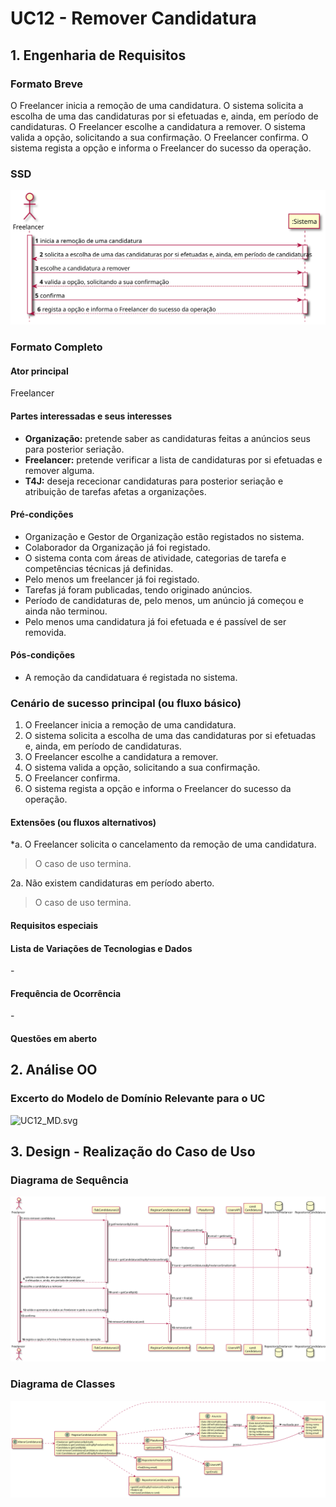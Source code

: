 # UC12 - Remover Candidatura


## 1. Engenharia de Requisitos

### Formato Breve

O Freelancer inicia a remoção de uma candidatura. O sistema solicita a escolha de uma das candidaturas por si efetuadas e, ainda, em período de candidaturas. O Freelancer escolhe a candidatura a remover. O sistema valida a opção, solicitando a sua confirmação. O Freelancer confirma. O sistema regista a opção e informa o Freelancer do sucesso da operação.

### SSD
![UC12_SSD.svg](UC12_SSD.svg)


### Formato Completo

#### Ator principal

Freelancer

#### Partes interessadas e seus interesses
* **Organização:** pretende saber as candidaturas feitas a anúncios seus para posterior seriação.
* **Freelancer:** pretende verificar a lista de candidaturas por si efetuadas e remover alguma.
* **T4J:** deseja rececionar candidaturas para posterior seriação e atribuição de tarefas afetas a organizações.

#### Pré-condições
* Organização e Gestor de Organização estão registados no sistema.
* Colaborador da Organização já foi registado.
* O sistema conta com áreas de atividade, categorias de tarefa e competências técnicas já definidas.
* Pelo menos um freelancer já foi registado.
* Tarefas já foram publicadas, tendo originado anúncios.
* Período de candidaturas de, pelo menos, um anúncio já começou e ainda não terminou.
* Pelo menos uma candidatura já foi efetuada e é passível de ser removida.

#### Pós-condições
* A remoção da candidatuara é registada no sistema.

### Cenário de sucesso principal (ou fluxo básico)

1. O Freelancer inicia a remoção de uma candidatura.
2. O sistema solicita a escolha de uma das candidaturas por si efetuadas e, ainda, em período de candidaturas.
3. O Freelancer escolhe a candidatura a remover.
4. O sistema valida a opção, solicitando a sua confirmação.
5. O Freelancer confirma. 
6. O sistema regista a opção e informa o Freelancer do sucesso da operação.


#### Extensões (ou fluxos alternativos)

*a. O Freelancer solicita o cancelamento da remoção de uma candidatura.
> O caso de uso termina.

2a. Não existem candidaturas em período aberto.
> O caso de uso termina.


#### Requisitos especiais


#### Lista de Variações de Tecnologias e Dados
\-

#### Frequência de Ocorrência
\-

#### Questões em aberto


## 2. Análise OO

### Excerto do Modelo de Domínio Relevante para o UC

![UC12_MD.svg](UC12_MD.svg)


## 3. Design - Realização do Caso de Uso

###	Diagrama de Sequência

![UC12_SD.svg](UC12_SD.svg)


###	Diagrama de Classes

![UC12_CD.svg](UC12_CD.svg)